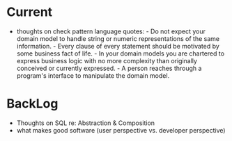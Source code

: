 # Current #
- thoughts on check pattern language quotes:
		- Do not expect your domain model to handle string or numeric
		  representations of the same information.
		- Every clause of every statement should be motivated by some
		  business fact of life.
		- In your domain models you are chartered to express business logic
		  with no more complexity than originally conceived or currently
		  expressed.
		- A person reaches through a program's interface to manipulate the
		  domain model.

# BackLog #
- Thoughts on SQL re: Abstraction & Composition
- what makes good software (user perspective vs. developer perspective)


